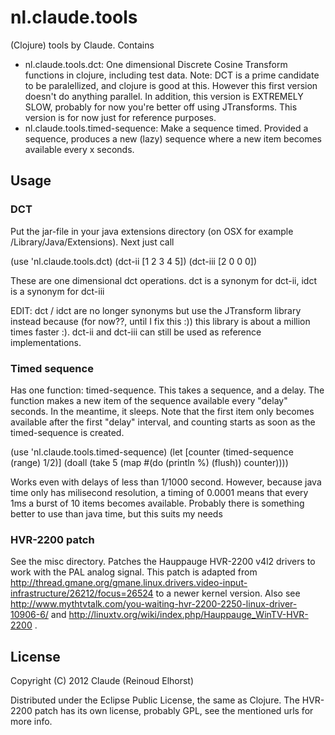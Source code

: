 # nl.claude.tools

(Clojure) tools by Claude. Contains

 * nl.claude.tools.dct: One dimensional Discrete Cosine Transform functions in clojure, including test data. Note: DCT is a prime candidate to be paralellized, and clojure is good at this. However this first version doesn't do anything parallel. In addition, this version is EXTREMELY SLOW, probably for now you're better off using JTransforms. This version is for now just for reference purposes.
 * nl.claude.tools.timed-sequence: Make a sequence timed. Provided a sequence, produces a new (lazy) sequence where a new item becomes available every x seconds.

## Usage

### DCT
Put the jar-file in your java extensions directory (on OSX for example /Library/Java/Extensions). Next just call

(use 'nl.claude.tools.dct)
(dct-ii [1 2 3 4 5])
(dct-iii [2 0 0 0])

These are one dimensional dct operations. dct is a synonym for dct-ii, idct is a synonym for dct-iii

EDIT: dct / idct are no longer synonyms but use the JTransform library instead because (for now??, until I fix this :)) this library is about a million times faster :). dct-ii and dct-iii can still be used as reference implementations.

### Timed sequence
Has one function: timed-sequence. This takes a sequence, and a delay. The function makes a new item of the sequence available every "delay" seconds. In the meantime, it sleeps. Note that the first item only becomes available after the first "delay" interval, and counting starts as soon as the timed-sequence is created.

(use 'nl.claude.tools.timed-sequence)
(let [counter (timed-sequence (range) 1/2)]
  (doall (take 5 (map #(do (println %) (flush)) counter))))

Works even with delays of less than 1/1000 second. However, because java time only has milisecond resolution, a timing of 0.0001 means that every 1ms a burst of 10 items becomes available. Probably there is something better to use than java time, but this suits my needs

### HVR-2200 patch
See the misc directory. Patches the Hauppauge HVR-2200 v4l2 drivers to work with the PAL analog signal. This patch is adapted from http://thread.gmane.org/gmane.linux.drivers.video-input-infrastructure/26212/focus=26524 to a newer kernel version. Also see http://www.mythtvtalk.com/you-waiting-hvr-2200-2250-linux-driver-10906-6/ and http://linuxtv.org/wiki/index.php/Hauppauge_WinTV-HVR-2200 .  


## License

Copyright (C) 2012 Claude (Reinoud Elhorst)

Distributed under the Eclipse Public License, the same as Clojure. The HVR-2200 patch has its own license, probably GPL, see the mentioned urls for more info.
